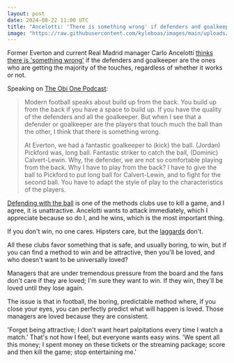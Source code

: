 ```yaml
---
layout: post
date: 2024-08-22 11:00 UTC
title: "Ancelotti: 'There is something wrong' if defenders and goalkeepers are getting the most touches"
image: "https://raw.githubusercontent.com/kyleboas/images/main/uploads/2024/08/20/Image-20Aug2024_19:35:33.png"
---
```


Former Everton and current Real Madrid manager Carlo Ancelotti [thinks there is 'something wrong'](https://youtube.com/shorts/R8d_HzXq8ik?si=4fSPogM8Xh_ESsFK) if the defenders and goalkeeper are the ones who are getting the majority of the touches, regardless of whether it works or not.

<!---more--->

Speaking on [The Obi One Podcast](https://youtu.be/8wyftb05YaA?si=clWETbDTKtGCYEKE): 

> Modern football speaks about build up from the back. You build up from the back if you have a space to build up. If you have the quality of the defenders and all the goalkeeper. But when I see that a defender or goalkeeper are the players that touch much the ball than the other, I think that there is something wrong.
>  
> At Everton, we had a fantastic goalkeeper to (kick) the ball. (Jordan) Pickford was, long ball. Fantastic striker to catch the ball, (Dominic) Calvert-Lewin. Why, the defender, we are not so comfortable playing from the back. Why I have to play from the back? I have to give the ball to Pickford to put long ball for Calvert-Lewin, and to fight for the second ball. You have to adapt the style of play to the characteristics of the players.

[Defending with the ball](https://tacticsjournal.com/2024/04/01/possession-without-progression/) is one of the methods clubs use to kill a game, and I agree, it is unattractive. Ancelotti wants to attack immediately, which I appreciate because so do I, and he wins, which is the most important thing. 

If you don't win, no one cares. Hipsters care, but the [laggards](https://tacticsjournal.com/2024/05/29/positional-laggards/) don't. 

All these clubs favor something that is safe, and usually boring, to win, but if you can find a method to win and be attractive, then you'll be loved, and who doesn't want to be universally loved? 

Managers that are under tremendous pressure from the board and the fans don't care if they are loved; I'm sure they want to win. If they win, they'll be loved until they lose again.

The issue is that in football, the boring, predictable method where, if you close your eyes, you can perfectly predict what will happen is loved. Those managers are loved because they are consistent. 

'Forget being attractive; I don't want heart palpitations every time I watch a match.' That's not how I feel, but everyone wants easy wins. 'We spent all this money; I spent money on these tickets or the streaming package; score and then kill the game; stop entertaining me.'